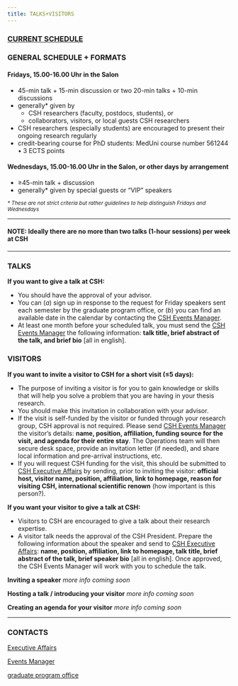```yaml
---
title: TALKS+VISITORS
---
```


### [CURRENT SCHEDULE](https://www.csh.ac.at/calendar/category/event/)

### GENERAL SCHEDULE + FORMATS
#### Fridays, 15.00-16.00 Uhr in the Salon 
- 45-min talk + 15-min discussion  or  two 20-min talks + 10-min discussions
- generally\* given by
  - CSH researchers (faculty, postdocs, students), or 
  - collaborators, visitors, or local guests CSH researchers
- CSH researchers (especially students) are encouraged to present their ongoing research regularly
- credit-bearing course for PhD students: MedUni course number 561244 • 3 ECTS points

#### Wednesdays, 15.00-16.00 Uhr in the Salon, or other days by arrangement
- ≥45-min talk + discussion
- generally\* given by special guests or “VIP” speakers


<sub><i>* These are not strict criteria but rather guidelines to help distinguish Fridays and Wednesdays</i></sub>

---
#### NOTE: Ideally there are no more than two talks (1-hour sessions) per week at CSH
---
### TALKS
**If you want to give a talk at CSH:**
- You should have the approval of your advisor. 
- You can \(*a*\) sign up in response to the request for Friday speakers sent each semester by the graduate program office, or \(*b*\) you can find an available date in the calendar by contacting the [CSH Events Manager](mailto:scholl@csh.ac.at).
- At least one month before your scheduled talk, you must send the [CSH Events Manager](mailto:scholl@csh.ac.at) the following information: **talk title, brief abstract of the talk, and brief bio** \[all in english\].

### VISITORS
**If you want to invite a visitor to CSH for a short visit \(≤5 days\):**
- The purpose of inviting a visitor is for you to gain knowledge or skills that will help you solve a problem that you are having in your thesis research.
- You should make this invitation in collaboration with your advisor.
- If the visit is self-funded by the visitor or funded through your research group, CSH approval is not required. Please send [CSH Events Manager](mailto:scholl@csh.ac.at) the visitor’s details: **name, position, affiliation, funding source for the visit, and agenda for their entire stay**. The Operations team will then secure desk space, provide an invitation letter \(if needed\), and share local information and pre-arrival instructions, etc.
- If you will request CSH funding for the visit, this should be submitted to [CSH Executive Affairs](mailto:schwaiger@csh.ac.at) by sending, prior to inviting the visitor: **official host, visitor name, position, affiliation, link to homepage, reason for visiting CSH, international scientific renown** \(how important is this person?\).

**If you want your visitor to give a talk at CSH:**
- Visitors to CSH are encouraged to give a talk about their research expertise.
- A visitor talk needs the approval of the CSH President. Prepare the following information about the speaker and send to [CSH Executive Affairs](mailto:schwaiger@csh.ac.at): **name, position, affiliation, link to homepage, talk title, brief abstract of the talk, brief speaker bio**  \[all in english\]. Once approved, the CSH Events Manager will work with you to schedule the talk.

**Inviting a speaker**
*more info coming soon*

**Hosting a talk / introducing your visitor**
*more info coming soon*

**Creating an agenda for your visitor**
*more info coming soon*

---
### CONTACTS

[Executive Affairs](mailto:schwaiger@csh.ac.at)

[Events Manager](mailto:scholl@csh.ac.at)

[graduate program office](mailto:cowan@csh.ac.at)

